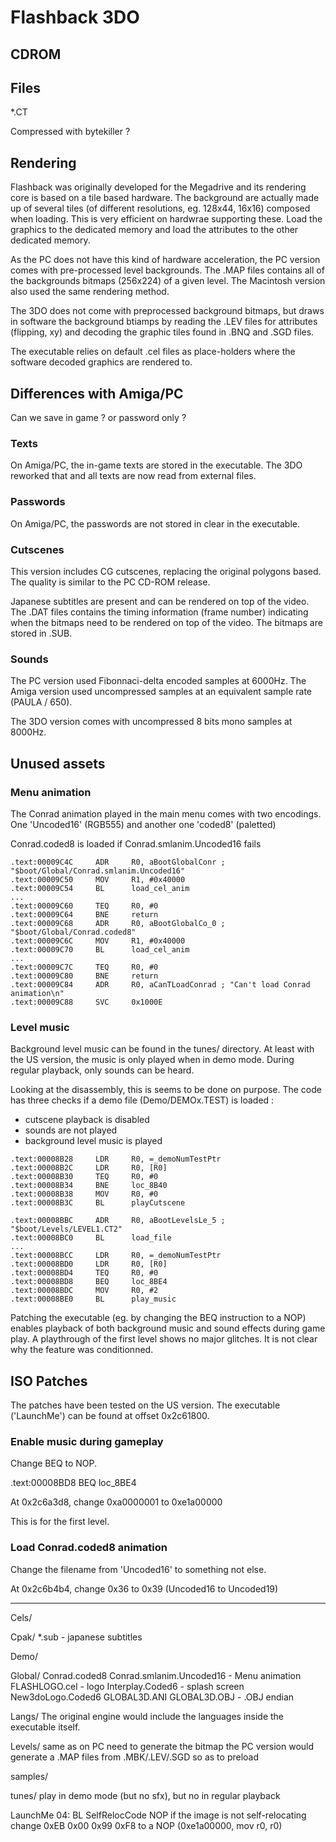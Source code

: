 
# Flashback 3DO

## CDROM

## Files

*.CT

Compressed with bytekiller ?

## Rendering

Flashback was originally developed for the Megadrive and its rendering core is based on
a tile based hardware. The background are actually made up of several tiles (of different
resolutions, eg. 128x44, 16x16) composed when loading. This is very efficient on hardwrae
supporting these. Load the graphics to the dedicated memory and load the attributes to the
other dedicated memory.

As the PC does not have this kind of hardware acceleration, the PC version comes with pre-processed
level backgrounds. The .MAP files contains all of the backgrounds bitmaps (256x224) of a given level.
The Macintosh version also used the same rendering method.

The 3DO does not come with preprocessed background bitmaps, but draws in software the background
btiamps by reading the .LEV files for attributes (flipping, xy) and decoding the graphic tiles found
in .BNQ and .SGD files.

The executable relies on default .cel files as place-holders where the software decoded graphics
are rendered to.

## Differences with Amiga/PC

Can we save in game ? or password only ?

### Texts

On Amiga/PC, the in-game texts are stored in the executable. The 3DO reworked that and all
texts are now read from external files.

### Passwords

On Amiga/PC, the passwords are not stored in clear in the executable.

### Cutscenes

This version includes CG cutscenes, replacing the original polygons based.
The quality is similar to the PC CD-ROM release.

Japanese subtitles are present and can be rendered on top of the video.
The .DAT files contains the timing information (frame number) indicating
when the bitmaps need to be rendered on top of the video. The bitmaps are stored in .SUB.

### Sounds

The PC version used Fibonnaci-delta encoded samples at 6000Hz. The Amiga
version used uncompressed samples at an equivalent sample rate (PAULA / 650).

The 3DO version comes with uncompressed 8 bits mono samples at 8000Hz.

## Unused assets

### Menu animation

The Conrad animation played in the main menu comes with two encodings.
One 'Uncoded16' (RGB555) and another one 'coded8' (paletted)

Conrad.coded8 is loaded if Conrad.smlanim.Uncoded16 fails

```
.text:00009C4C     ADR     R0, aBootGlobalConr ; "$boot/Global/Conrad.smlanim.Uncoded16"
.text:00009C50     MOV     R1, #0x40000
.text:00009C54     BL      load_cel_anim
...
.text:00009C60     TEQ     R0, #0
.text:00009C64     BNE     return
.text:00009C68     ADR     R0, aBootGlobalCo_0 ; "$boot/Global/Conrad.coded8"
.text:00009C6C     MOV     R1, #0x40000
.text:00009C70     BL      load_cel_anim
...
.text:00009C7C     TEQ     R0, #0
.text:00009C80     BNE     return
.text:00009C84     ADR     R0, aCanTLoadConrad ; "Can't load Conrad animation\n"
.text:00009C88     SVC     0x1000E
```

### Level music

Background level music can be found in the tunes/ directory. At least with the US version,
the music is only played when in demo mode. During regular playback, only sounds can be heard.

Looking at the disassembly, this is seems to be done on purpose. The code has three checks if
a demo file (Demo/DEMOx.TEST) is loaded :

- cutscene playback is disabled
- sounds are not played
- background level music is played

```
.text:00008B28     LDR     R0, =_demoNumTestPtr
.text:00008B2C     LDR     R0, [R0]
.text:00008B30     TEQ     R0, #0
.text:00008B34     BNE     loc_8B40
.text:00008B38     MOV     R0, #0
.text:00008B3C     BL      playCutscene

.text:00008BBC     ADR     R0, aBootLevelsLe_5 ; "$boot/Levels/LEVEL1.CT2"
.text:00008BC0     BL      load_file
...
.text:00008BCC     LDR     R0, =_demoNumTestPtr
.text:00008BD0     LDR     R0, [R0]
.text:00008BD4     TEQ     R0, #0
.text:00008BD8     BEQ     loc_8BE4
.text:00008BDC     MOV     R0, #2
.text:00008BE0     BL      play_music
```

Patching the executable (eg. by changing the BEQ instruction to a NOP) enables playback of
both background music and sound effects during game play. A playthrough of the first level
shows no major glitches. It is not clear why the feature was conditionned.



## ISO Patches

The patches have been tested on the US version. The executable ('LaunchMe') can
be found at offset 0x2c61800.

### Enable music during gameplay

Change BEQ to NOP.

.text:00008BD8     BEQ     loc_8BE4

At 0x2c6a3d8, change 0xa0000001 to 0xe1a00000

This is for the first level.

### Load Conrad.coded8 animation

Change the filename from 'Uncoded16' to something not else.

At 0x2c6b4b4, change 0x36 to 0x39 (Uncoded16 to Uncoded19)

---


Cels/

Cpak/
	*.sub - japanese subtitles

Demo/

Global/
	Conrad.coded8
	Conrad.smlanim.Uncoded16 - Menu animation
	FLASHLOGO.cel - logo
	Interplay.Coded6 - splash screen
	New3doLogo.Coded6
	GLOBAL3D.ANI
	GLOBAL3D.OBJ - .OBJ endian

Langs/
	The original engine would include the languages inside the executable itself.

Levels/
	same as on PC
		need to generate the bitmap
			the PC version would generate a .MAP files from .MBK/.LEV/.SGD so as to preload

samples/

tunes/
	play in demo mode (but no sfx), but no in regular playback

LaunchMe
	04: BL SelfRelocCode NOP if the image is not self-relocating
		change 0xEB 0x00 0x99 0xF8 to a NOP (0xe1a00000, mov r0, r0)


